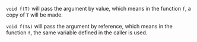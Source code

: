 `void f(T)` will pass the argument by value, which means in the function `f`, a copy of `T` will be made.

`void f(T&)` will pass the argument by reference, which means in the function `f`, the same variable defined in the caller is used.

